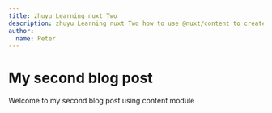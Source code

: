 ```yaml
---
title: zhuyu Learning nuxt Two
description: zhuyu Learning nuxt Two how to use @nuxt/content to create a blog
author:
  name: Peter
---
```


# My second blog post

Welcome to my second blog post using content module
